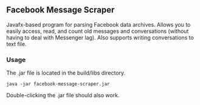 ## Facebook Message Scraper

Javafx-based program for parsing Facebook data archives. Allows you to easily access, read,
and count old messages and conversations (without having to deal with Messenger lag). Also
supports writing conversations to text file.

### Usage

The .jar file is located in the build/libs directory.

`java -jar facebook-message-scraper.jar`

Double-clicking the .jar file should also work.
